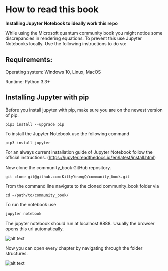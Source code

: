 # How to read this book


**Installing Jupyter Notebook to ideally work this repo**

While using the Microsoft quantum community book you might notice some discrepancies in rendering equations. To prevent this use Jupyter Notebooks locally. Use the following instructions to do so: 

## Requirements:

Operating system: Windows 10, Linux, MacOS

Runtime: Python 3.3+


## Installing Jupyter with pip

Before you install jupyter with pip, make sure you are on the newest version of pip.

```pip3 install --upgrade pip```

To install the Jupyter Notebook use the following command

```pip3 install jupyter```

For an always current installation guide of Jupyter Notebook follow the official instructions. (https://jupyter.readthedocs.io/en/latest/install.html) 

Now clone the community_book GitHub repository.

```git clone git@github.com:KittyYeungQ/community_book.git```

From the command line navigate to the cloned community_book folder via 

```cd ~/path/to/community_book/```

To run the notebook use

```jupyter notebook```


The jupyter notebook should run at localhost:8888. Usually the browser opens this url automatically.  

![alt text](media/jupyter_1.png)

Now you can open every chapter by navigating through the folder structures.

![alt text](media/jupyter_2.png)